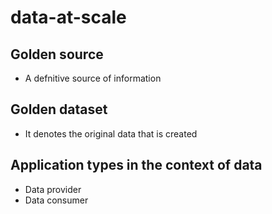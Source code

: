 # data-at-scale

## Golden source
 - A defnitive source of information

## Golden dataset
 - It denotes the original data that is created
## Application types in the context of data
 - Data provider
 - Data consumer
